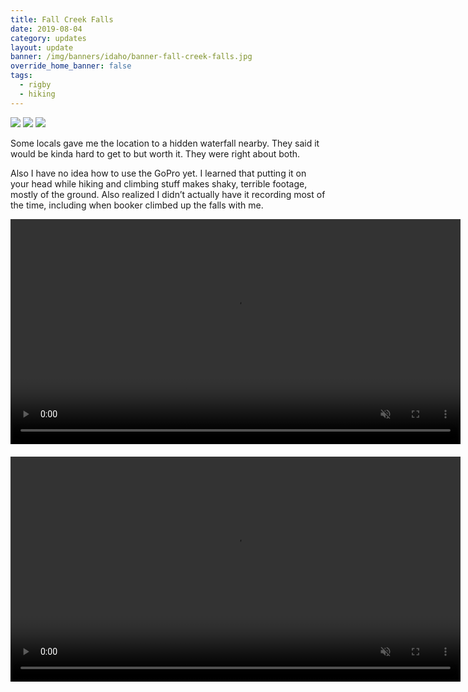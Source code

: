 ```yaml
---
title: Fall Creek Falls
date: 2019-08-04
category: updates
layout: update
banner: /img/banners/idaho/banner-fall-creek-falls.jpg
override_home_banner: false
tags:
  - rigby
  - hiking
---
```


<div class="img-slider">
    <img src="{{ site.cdn }}/img/updates/idaho/fall-creek-falls/1.jpg">
    <img src="{{ site.cdn }}/img/updates/idaho/fall-creek-falls/2.jpg">
    <img src="{{ site.cdn }}/img/updates/idaho/fall-creek-falls/3.jpg">
</div>

Some locals gave me the location to a hidden waterfall nearby. They said it would be kinda hard to get to but worth it. They were right about both.

Also I have no idea how to use the GoPro yet. I learned that putting it on your head while hiking and climbing stuff makes shaky, terrible footage, mostly of the ground. Also realized I didn’t actually have it recording most of the time, including when booker climbed up the falls with me.


<video muted controls width="720" style="margin-bottom: 20px">
    <source src="{{ site.cdn }}/vid/updates/idaho/fall-creek-falls/walking-to-waterfall-no-gopro-thing.mp4" type="video/mp4">
</video>

<video muted controls width="720">
    <source src="{{ site.cdn }}/vid/updates/idaho/fall-creek-falls/hiking-waterfall.mp4" type="video/mp4">
</video>

